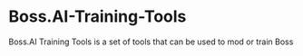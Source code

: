 # Boss.AI-Training-Tools
Boss.AI Training Tools is a set of tools that can be used to mod or train Boss
